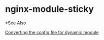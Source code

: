 # nginx-module-sticky

*See Also

[Converting the config file for dynamic module](https://bitbucket.org/nginx-goodies/nginx-sticky-module-ng/issues/25/converting-the-config-file-for-dynamic)
